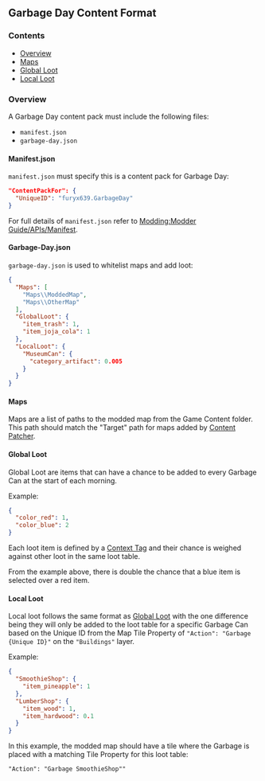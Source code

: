 ﻿## Garbage Day Content Format

### Contents

* [Overview](#overview)
* [Maps](#maps)
* [Global Loot](#global-loot)
* [Local Loot](#local-loot)

### Overview

A Garbage Day content pack must include the following files:

- `manifest.json`
- `garbage-day.json`

#### Manifest.json

`manifest.json` must specify this is a content pack for Garbage Day:

```json
"ContentPackFor": {
  "UniqueID": "furyx639.GarbageDay"
}
```

For full details of `manifest.json` refer to
[Modding:Modder Guide/APIs/Manifest](https://stardewcommunitywiki.com/Modding:Modder_Guide/APIs/Manifest).

#### Garbage-Day.json

`garbage-day.json` is used to whitelist maps and add loot:

```json
{
  "Maps": [
    "Maps\\ModdedMap",
    "Maps\\OtherMap"
  ],
  "GlobalLoot": {
    "item_trash": 1,
    "item_joja_cola": 1
  },
  "LocalLoot": {
    "MuseumCan": {
      "category_artifact": 0.005
    }
  }
}
```

#### Maps

Maps are a list of paths to the modded map from the Game Content folder.  
This path should match the "Target" path for maps added by [Content Patcher](https://github.com/Pathoschild/StardewMods/blob/stable/ContentPatcher/docs/author-guide.md#readme).

#### Global Loot

Global Loot are items that can have a chance to be added to every Garbage Can
at the start of each morning.

Example:

```json
{
  "color_red": 1,
  "color_blue": 2
}
```

Each loot item is defined by a [Context Tag](https://github.com/ImJustMatt/StardewMods/blob/master/ExpandedStorage/docs/content-format.md#context-tags)
and their chance is weighed against other loot in the same loot table.

From the example above, there is double the chance that a blue item is selected over a red item.

#### Local Loot

Local loot follows the same format as [Global Loot](#global-loot) with the one
difference being they will only be added to the loot table for a specific
Garbage Can based on the Unique ID from the Map Tile Property of
`"Action": "Garbage {Unique ID}"` on the `"Buildings"` layer.

Example:

```json
{
  "SmoothieShop": {
    "item_pineapple": 1
  },
  "LumberShop": {
    "item_wood": 1,
    "item_hardwood": 0.1
  }
}
```

In this example, the modded map should have a tile where the Garbage is placed
with a matching Tile Property for this loot table:

`"Action": "Garbage SmoothieShop""`